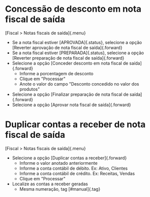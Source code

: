 # Concessão de desconto em nota fiscal de saída

[Fiscal > Notas fiscais de saída]{.menu}

* Se a nota fiscal estiver [APROVADA]{.status}, selecione a opção [Reverter aprovação de nota fiscal de saída]{.forward}
* Se a nota fiscal estiver [PREPARADA]{.status}, selecione a opção [Reverter preparação de nota fiscal de saída]{.forward}
* Selecione a opção [Conceder desconto em nota fiscal de saída]{.forward}
	* Informe a porcentagem de desconto
	* Clique em "Processar"
	* Anote o valor do campo "Desconto concedido no valor dos produtos"
* Selecione a opção [Finalizar preparação de nota fiscal de saída]{.forward}
* Selecione a opção [Aprovar nota fiscal de saída]{.forward}

# Duplicar contas a receber de nota fiscal de saída

[Fiscal > Notas fiscais de saída]{.menu}

* Selecione a opção [Duplicar contas a receber]{.forward}
	* Informe o valor anotado anteriormente
	* Informe a conta contábil de débito. Ex: Ativo, Clientes
	* Informe a conta contábil de crédito. Ex: Receitas, Vendas
	* Clique em "Processar"
* Localize as contas a receber geradas
	* Mesma numeração, tag [#manual]{.tag}

